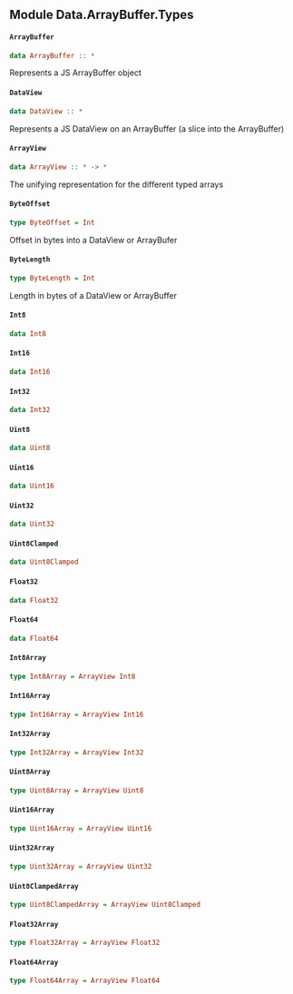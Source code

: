 ## Module Data.ArrayBuffer.Types

#### `ArrayBuffer`

``` purescript
data ArrayBuffer :: *
```

Represents a JS ArrayBuffer object

#### `DataView`

``` purescript
data DataView :: *
```

Represents a JS DataView on an ArrayBuffer (a slice into the ArrayBuffer)

#### `ArrayView`

``` purescript
data ArrayView :: * -> *
```

The unifying representation for the different typed arrays

#### `ByteOffset`

``` purescript
type ByteOffset = Int
```

Offset in bytes into a DataView or ArrayBufer

#### `ByteLength`

``` purescript
type ByteLength = Int
```

Length in bytes of a DataView or ArrayBuffer

#### `Int8`

``` purescript
data Int8
```

#### `Int16`

``` purescript
data Int16
```

#### `Int32`

``` purescript
data Int32
```

#### `Uint8`

``` purescript
data Uint8
```

#### `Uint16`

``` purescript
data Uint16
```

#### `Uint32`

``` purescript
data Uint32
```

#### `Uint8Clamped`

``` purescript
data Uint8Clamped
```

#### `Float32`

``` purescript
data Float32
```

#### `Float64`

``` purescript
data Float64
```

#### `Int8Array`

``` purescript
type Int8Array = ArrayView Int8
```

#### `Int16Array`

``` purescript
type Int16Array = ArrayView Int16
```

#### `Int32Array`

``` purescript
type Int32Array = ArrayView Int32
```

#### `Uint8Array`

``` purescript
type Uint8Array = ArrayView Uint8
```

#### `Uint16Array`

``` purescript
type Uint16Array = ArrayView Uint16
```

#### `Uint32Array`

``` purescript
type Uint32Array = ArrayView Uint32
```

#### `Uint8ClampedArray`

``` purescript
type Uint8ClampedArray = ArrayView Uint8Clamped
```

#### `Float32Array`

``` purescript
type Float32Array = ArrayView Float32
```

#### `Float64Array`

``` purescript
type Float64Array = ArrayView Float64
```


